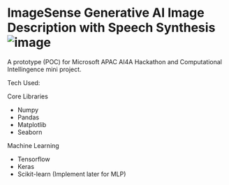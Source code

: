 # ImageSense Generative AI Image Description with Speech Synthesis![image](https://github.com/haziqzikry/ImageSense/assets/64769759/d5f2d9f4-6eab-4cf4-99a0-6ebc71ac3e98)


A prototype (POC) for Microsoft APAC AI4A Hackathon and Computational Intellingence mini project.

Tech Used:

Core Libraries
- Numpy
- Pandas
- Matplotlib
- Seaborn

Machine Learning
- Tensorflow
- Keras
- Scikit-learn (Implement later for MLP)
